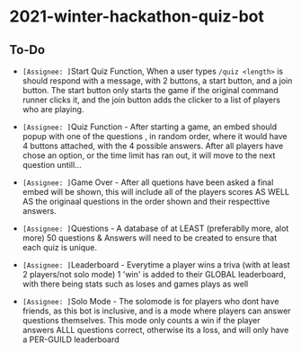 # 2021-winter-hackathon-quiz-bot
## To-Do

- `[Assignee: ]`Start Quiz Function, When a user types `/quiz <length>` is should respond with a message, with 2 buttons, a start button, and a join button.
The start button only starts the game if the original command runner clicks it, and the join button adds the clicker to a list of players who are playing.

- `[Assignee: ]`Quiz Function - After starting a game, an embed should popup with one of the <length> questions , in random order, where it would have 4 buttons attached, 
with the 4 possible answers. After all players have chose an option, or the time limit has ran out, it will move to the next question untill...

- `[Assignee: ]`Game Over - After all quetions have been asked a final embed will be shown, this will include all of the players scores AS WELL AS the originaal questions
in the order shown and their respecttive answers.

- `[Assignee: ]`Questions - A database of at LEAST (preferablly more, alot more) 50 questions & Answers will need to be created to ensure that each quiz is unique.

- `[Assignee: ]`Leaderboard - Everytime a player wins a triva (with at least 2 players/not solo mode) 1 'win' is  added to their GLOBAL leaderboard, with there being stats
such as loses and games plays as well

- `[Assignee: ]`Solo Mode - The solomode is for players who dont have friends, as this bot is inclusive, and is a mode where players can answer questions themselves.
This mode only counts a win if the player answers ALLL questions correct, otherwise its a loss, and will only have a PER-GUILD leaderboard
